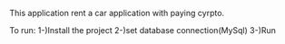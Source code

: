 This application rent a car application with paying cyrpto.

To run:
1-)Install the project
2-)set database connection(MySql)
3-)Run
